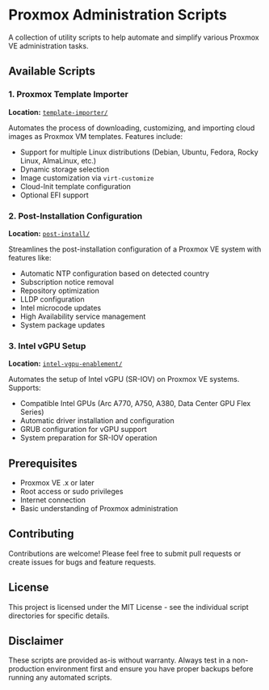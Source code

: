 # Proxmox Administration Scripts

A collection of utility scripts to help automate and simplify various Proxmox VE administration tasks.

## Available Scripts

### 1. Proxmox Template Importer
**Location:** [`template-importer/`](template-importer/)

Automates the process of downloading, customizing, and importing cloud images as Proxmox VM templates. Features include:
- Support for multiple Linux distributions (Debian, Ubuntu, Fedora, Rocky Linux, AlmaLinux, etc.)
- Dynamic storage selection
- Image customization via `virt-customize`
- Cloud-Init template configuration
- Optional EFI support

### 2. Post-Installation Configuration
**Location:** [`post-install/`](post-install/)

Streamlines the post-installation configuration of a Proxmox VE system with features like:
- Automatic NTP configuration based on detected country
- Subscription notice removal
- Repository optimization
- LLDP configuration
- Intel microcode updates
- High Availability service management
- System package updates

### 3. Intel vGPU Setup
**Location:** [`intel-vgpu-enablement/`](intel-vgpu-enablement/)

Automates the setup of Intel vGPU (SR-IOV) on Proxmox VE systems. Supports:
- Compatible Intel GPUs (Arc A770, A750, A380, Data Center GPU Flex Series)
- Automatic driver installation and configuration
- GRUB configuration for vGPU support
- System preparation for SR-IOV operation

## Prerequisites

- Proxmox VE .x or later
- Root access or sudo privileges
- Internet connection
- Basic understanding of Proxmox administration

## Contributing

Contributions are welcome! Please feel free to submit pull requests or create issues for bugs and feature requests.

## License

This project is licensed under the MIT License - see the individual script directories for specific details.

## Disclaimer

These scripts are provided as-is without warranty. Always test in a non-production environment first and ensure you have proper backups before running any automated scripts.

